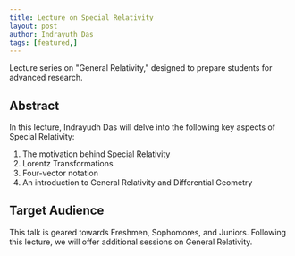 ```yaml
---
title: Lecture on Special Relativity
layout: post
author: Indrayuth Das
tags: [featured,]
---
```


Lecture series on "General Relativity," designed to prepare students for advanced research.

<!--more-->

## Abstract

In this lecture, Indrayudh Das will delve into the following key aspects of Special Relativity:

1. The motivation behind Special Relativity
2. Lorentz Transformations
3. Four-vector notation
4. An introduction to General Relativity and Differential Geometry

## Target Audience

This talk is geared towards Freshmen, Sophomores, and Juniors. Following this lecture, we will offer additional sessions on General Relativity.